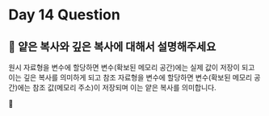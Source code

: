 # Day 14 Question



## :memo: 얕은 복사와 깊은 복사에 대해서 설명해주세요


원시 자료형을 변수에 할당하면 변수(확보된 메모리 공간)에는 실제 값이 저장이 되고 이는 깊은 복사를 의미하게 되고 참조 자료형을 변수에 할당하면 변수(확보된 메모리 공간)에는 참조 값(메모리 주소)이 저장되며 이는 얕은 복사를 의미합니다.


:rocket:

